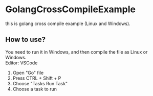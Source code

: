 # GolangCrossCompileExample
this is golang cross compile example (Linux and Windows).

## How to use?
You need to run it in Windows, and then compile the file as Linux or Windows.    
Editor: VSCode

1. Open "Go" file
2. Press CTRL + Shift + P
3. Choose "Tasks Run Task"    
4. Choose a task to run